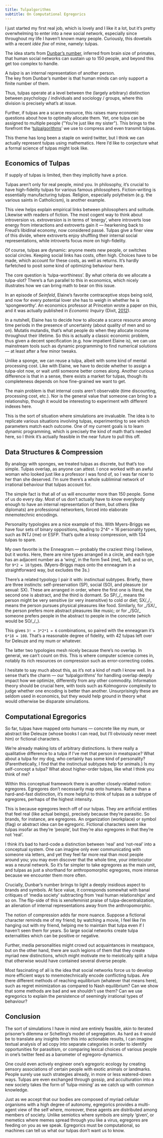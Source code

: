 ```yaml
---
title: Tulpalgorithms
subtitle: On Computational Egregorics
---
```


I just started my first real job, which is lovely and I like it a lot, but it’s pretty overwhelming to 
enter into a new social network, especially since throughout my life I haven’t known many people. 
Curiously, this dovetails with a recent *idée fixe* of mine, namely: tulpas.

The idea starts from [Dunbar’s number](https://en.wikipedia.org/wiki/Dunbar%27s_number), inferred from brain size of primates, 
that human social networks can sustain up to 150 people, and beyond this get too complex to handle.

A *tulpa* is an internal representation of another person.<br>
The key from Dunbar’s number is that human minds can only support a finite number of them.

Thus, tulpas operate at a level between the (largely arbitrary) distinction between 
psychology / individuals and sociology / groups, where this division is precisely what’s at issue.

Further, if tulpas are a scarce resource, this raises many economic questions about how to optimally allocate them.
Yet, one tulpa can be assigned to multiple people (\"You’re just like my sister\"). 
This brings to the forefront the ‘[tulpalgorithms](https://twitter.com/youtopos/status/1187040993037692928)’ we use to compress and even transmit tulpas.

This theme has long been a staple on weird twitter, but I think we can actually represent tulpas using mathematics. 
Here I’d like to conjecture what a formal science of tulpas might look like.


Economics of Tulpas
--------

If supply of tulpas is limited, then they implicitly have a price.

Tulpas aren’t only for real people, mind you. 
In philosophy, it’s crucial to have high-fidelity tulpas for various famous philosophers. 
Fiction-writing is essentially manufacturing tulpas. 
Religion, especially polytheism (e.g\. the various saints in Catholicism), is another example.

This view helps explain empirical links between philosophers and solitude. Likewise with readers of fiction. 
The most cogent way to think about introversion vs\. extroversion is in terms of ‘energy’, 
where introverts lose energy from interactions and extroverts gain it — hearkening back to Freud’s libidinal economy, now considered passé. 
Tulpas give a finer view of this divide, where extroverts enjoy shuffling their internal social representations, 
while introverts focus more on high-fidelity.

Of course, tulpas are dynamic: anyone meets new people, or switches social circles. 
Keeping social links has costs, often high. Choices have to be made, which account for these costs, as well as returns. 
It’s hardly farfetched to posit some kind of optimizing behaviour here.

The core question is ‘tulpa-worthiness’. By what criteria do we allocate a tulpa-slot?
There’s a fun parallel to this in economics, which nicely illustrates how we can bring math to bear on this issue.

In an episode of *Seinfeld*, Elaine’s favorite contraceptive stops being sold, and now for every potential lover she has to weigh in whether he is ‘spongeworthy’. 
An economics professor at Princeton wrote a paper on this, and it was actually published in *Economic Inquiry* 
(Dixit, [2012](http://gen.lib.rus.ec/scimag/10.1111%2Fj.1465-7295.2011.00377.x)).

In a nutshell, Elaine has to decide how to allocate a scarce resource among time periods in the presence of uncertainty (about quality of men and so on). 
Mutatis mutandis, that’s what people do when they allocate income throughout their lifetime. 
So this is actually a classic economic problem, thus given a decent specification (e.g\. how impatient Elaine is), 
we can use mainstream tools such as dynamic programming to find numerical solutions — at least after a few minor tweaks.

Unlike a sponge, we can reuse a tulpa, albeit with some kind of mental  processing cost. 
Like with Elaine, we have to decide whether to assign a tulpa-slot now, or wait until someone better comes along. 
Another curious difference is that in a sense, there exists a market for tulpas, though its completeness depends on how fine-grained we want to get.

The main problem is that internal costs aren’t observable (time discounting, processing cost, etc.). 
Nor is the general value that someone can bring to a relationship, though it would be interesting to experiment with different indexes here.

This is the sort of situation where simulations are invaluable. 
The idea is to replicate various situations involving tulpas, experimenting to see which parameters match each outcome. 
One of my current goals is to learn dynamic programming, which is precisely the kind of math that’s needed here, 
so I think it’s actually feasible in the near future to pull this off.


Data Structures & Compression
--------

By analogy with sponges, we treated tulpas as discrete, but that’s too simple.
Tulpas overlap, as anyone can attest. 
I once worked with an awful woman who looked just like a professor I was fond of, so I was far nicer to her than she deserved. 
I’m sure there’s a whole subliminal network of irrational behaviour that tulpas account for.

The simple fact is that all of us will encounter more than 150 people. Some of us do every day. 
Most of us don’t actually have to *know* everybody enough to have an internal representation of them, 
but others (like diplomats) are professional networkers, forced into elaborate mnemotechnic encodings.

Personality typologies are a nice example of this. 
With Myers-Briggs we have four sets of binary oppositions, leading to 2^4^ = 16 personality types, such as INTJ (me) or ESFP. 
That’s quite a lossy compression, with 134 tulpas to spare.

My own favorite is the Enneagram — probably the craziest thing I believe, but it works. 
Here, there are nine types arranged in a circle, and each type has an adjacent number as a ‘wing’, 
in the form 5w4 (me), 1w9, and so on, for `9*2 = 18` types. 
(Myers-Briggs maps onto the enneagram in a straightforward way, but excludes the 3s.) 

There’s a related typology I pair it with: instinctual subtypes. 
Briefly, there are three instincts: self-preservation (SP), social (SO), and pleasure (or sexual: SX). 
These are arranged in order, where the first one is literal, the second one is abstract, and the third is dormant. 
So SP/\_/\_ means the person might be very sensitive (or very insensitive) to cold or diet; 
SX/\_/\_ means the person pursues physical pleasures like food. 
Similarly, for \_/SX/\_ the person prefers more abstract pleasures like music; 
or for \_/SO/\_ someone prefers people in the abstract to people in the concrete (which would be SO/\_/\_). 

This gives `3! = 3*2*1 = 6` combinations, so paired with the enneagram it’s `6*18 = 108`. 
That’s a reasonable degree of fidelity, with 42 tulpas left over for Deleuze and my mum or whatever.

The latter two typologies mesh nicely because there’s no overlap. In general, we can’t count on this. 
This is where computer science comes in, notably its rich resources on compression such as error-correcting codes. 

I hesitate to say much about this, as it’s not a kind of math I know well. 
In a sense that’s the charm — our ‘tulpalgorithms’ for handling overlap deeply impact how we optimize, differently from any other commodity. 
Information theory should be crucial here, with tools such as Kolmogorov complexity to judge whether one encoding is better than another. 
Unsurprisingly these are seldom used in economics, but they would help ground in theory what would otherwise be disparate simulations.

Computational Egregorics
--------

So far, tulpas have mapped onto humans — concrete like my mum, or abstract like Deleuze 
(whose books I can read, but I’ll obviously never meet him) or fictional characters.

We’re already making lots of arbitrary distinctions. 
Is there really a qualitative difference to a tulpa if I’ve met that person in meatspace? 
What about a tulpa for my dog, who certainly has some kind of personality? 
(Parenthetically, I find that the instinctual subtypes help for animals.) 
Is my self-concept a tulpa? 
What about higher-order tulpas, like what I think you think of me?

Within this conceptual framework there is another closely-related notion: egregores. 
Egregores don’t necessarily map onto humans. 
Rather than a hard-and-fast distinction, it’s more helpful to think of tulpas as a subtype of egregores, perhaps of the highest intensity.

This is because egregores leech off of our tulpas. 
They are artificial entities that feel real (like actual beings), precisely because they’re parasitic. 
So brands, for instance, are egregores. 
An organization (workplace) or symbol (flag) or abstract idea can be egregoric. 
Fictional characters seem like tulpas insofar as they’re ‘people’, but they’re also egregores in that they’re not ‘real’. 

I think it’s bad to hard-code a distinction between ‘real’ and ‘not-real’ into a conceptual system. 
One can imagine only ever communicating with someone via letters, and yet they feel far more real than most people around you; 
you may even discover that the whole time, your interlocutor was a neural network. 
So it’s far simpler to take egregores as the main unit, 
and tulpas as just a shorthand for anthropomorphic egregores, more intense because we encounter them more often.

Crucially, Dunbar’s number brings to light a deeply insidious aspect to brands and symbols. 
At face value, it corresponds somewhat with banal critiques of ‘media society’ subtracting from ‘real human relationships’ and so on. 
The flip-side of this is xenofeminist praise of tulpa-decentralization, an alienation of internal representations away from the anthropomorphic.

The notion of compression adds far more nuance. Suppose a fictional character reminds me of my friend; 
by watching a movie, I feel like I’m hanging out with my friend, helping me to maintain that tulpa even if I haven’t seen them for years. 
So large social networks create tulpa externalities which can be positive or negative.

Further, media personalities might crowd out acquaintances in meatspace, but on the other hand, there are such legions of them that they create myriad 
new distinctions, which might motivate me to meiotically split a tulpa that otherwise would have contained several diverse people.

Most fascinating of all is the idea that social networks force us to develop more efficient ways to mnemotechnically encode conflicting tulpas. 
Are there different methods of reaching equilibrium (whatever that means here), such as regret minimization as compared to Nash equilibrium? 
Can we show that some methods are bad and we shouldn’t use them? Can we use egregorics to explain the persistence of seemingly irrational types of behaviour?

Conclusion
--------
The sort of simulations I have in mind are entirely feasible, akin to iterated prisoner’s dilemma or Schelling’s model of segregation. 
As hard as it would be to translate any insights from this into actionable results, 
I can imagine textual analysis of ad copy into separate categories in order to identify opportunities for parasitism, 
or comparing lexical choices of various people in one’s twitter feed as a barometer of egregoro-dynamics. 

One could even actively engineer one’s egregoric ecology by creating sensory associations of certain people with exotic animals or landmarks.
People surely use such strategies already, in more or less watered-down ways.
Tulpas are even exchanged through gossip, and acculturation into a new society takes the form of ‘tulpa-mining’ as we catch up with common knowledge.

Just as we accept that our bodies are composed of myriad cellular organisms with a high degree of autonomy, 
egregorics provides a multi-agent view of the self where, moreover, these agents are distributed among members of society.
Unlike semiotics where symbols are simply ‘given’, or memetics where memes spread through you like a virus, egregores are feeding on you as we speak.
Egregorics must be computational, so machines can tell us what our tulpas don’t want us to know.
